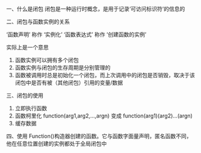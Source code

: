 一、什么是闭包
闭包是一种运行时概念，是用于记录‘可访问标识符’的信息的

二、闭包与函数实例的关系

‘函数声明’ 称作 ‘实例化’
‘函数表达式’ 称作 ‘创建函数的实例’

实际上是一个意思

1. 函数实例可以拥有多个闭包
2. 函数实例与闭包的生存周期是分别管理的
3. 函数被调用时总是初始化一个闭包，而上次调用中的闭包是否销毁，取决于该闭包中是否有被（其他闭包）引用的变量/数据

三、闭包的使用

1. 立即执行函数
2. 函数柯里化 function(arg1,arg2,…,argn) 变成 function(arg1)(arg2)…(argn)
3. 缓存数据

四、使用 Function()构造器创建的函数。它与函数字面量声明，匿名函数不同，他在任意位置创建的实例都处于全局闭包中
